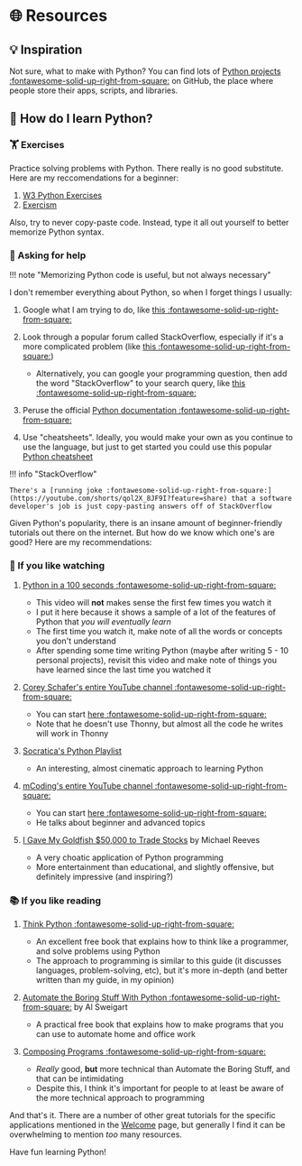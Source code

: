 # 🌐 Resources

## 💡 Inspiration

Not sure, what to make with Python? You can find lots of [Python projects :fontawesome-solid-up-right-from-square:](https://github.com/search?q=python&type=repositories&s=stars&o=desc) on GitHub,
the place where people store their apps, scripts, and libraries.

## 🏫 How do I learn Python?

### 🏋️ Exercises

Practice solving problems with Python. There really is no good substitute.
Here are my reccomendations for a beginner:

1. [W3 Python Exercises](https://www.w3schools.com/python/python_exercises.asp)
2. [Exercism](https://exercism.org/tracks/python)

Also, try to never copy-paste code. Instead, type it all out yourself to better
memorize Python syntax.

### 🙏 Asking for help

!!! note "Memorizing Python code is useful, but not always necessary"

I don't remember everything about Python, so when I forget things I usually:

1. Google what I am trying to do, like [this :fontawesome-solid-up-right-from-square:](https://www.google.com/search?q=how+to+sort+a+list+in+python)
2. Look through a popular forum called StackOverflow, especially if it's a more complicated problem (like [this :fontawesome-solid-up-right-from-square:](https://stackoverflow.com/questions/231767/what-does-the-yield-keyword-do-in-python))

    - Alternatively, you can google your programming question, then add the word "StackOverflow" to your search query, like [this :fontawesome-solid-up-right-from-square:](https://www.google.com/search?q=what+does+yield+do+python+stackoverflow)

3. Peruse the official [Python documentation :fontawesome-solid-up-right-from-square:](https://docs.python.org/3/)

4. Use "cheatsheets". Ideally, you would make your own as you continue to use the language, but just to get started you could use this popular [Python cheatsheet](https://www.pythoncheatsheet.org/)

!!! info "StackOverflow"

    There's a [running joke :fontawesome-solid-up-right-from-square:](https://youtube.com/shorts/qol2X_8JF9I?feature=share) that a software developer's job is just copy-pasting answers off of StackOverflow


Given Python's popularity, there is an insane amount of beginner-friendly tutorials out there on the internet.
But how do we know which one's are good? Here are my recommendations:

### 🎥 If you like watching

1. [Python in a 100 seconds :fontawesome-solid-up-right-from-square:](https://www.youtube.com/watch?v=x7X9w_GIm1s)

    - This video will **not** makes sense the first few times you watch it
    - I put it here because it shows a sample of a lot of the features of Python that _you will eventually learn_
    - The first time you watch it, make note of all the words or concepts you don't understand
    - After spending some time writing Python (maybe after writing 5 - 10 personal projects), revisit this video and make note of things you have learned since the last time you watched it

2. [Corey Schafer's entire YouTube channel :fontawesome-solid-up-right-from-square:](https://www.youtube.com/@coreyms)

    - You can start [here :fontawesome-solid-up-right-from-square:](https://www.youtube.com/playlist?list=PL-osiE80TeTt2d9bfVyTiXJA-UTHn6WwU) 
    - Note that he doesn't use Thonny, but almost all the code he writes will work in Thonny

3. [Socratica's Python Playlist](https://youtube.com/playlist?list=PLi01XoE8jYohWFPpC17Z-wWhPOSuh8Er-)

    - An interesting, almost cinematic approach to learning Python

4. [mCoding's entire YouTube channel :fontawesome-solid-up-right-from-square:](https://www.youtube.com/@mCoding)

    - You can start [here :fontawesome-solid-up-right-from-square:](https://www.youtube.com/watch?v=E8NijUYfyus)
    - He talks about beginner and advanced topics

5. [I Gave My Goldfish $50,000 to Trade Stocks](https://youtu.be/USKD3vPD6ZA) by Michael Reeves

    - A very choatic application of Python programming
    - More entertainment than educational, and slightly offensive, but definitely impressive (and inspiring?)

### 📚 If you like reading

1. [Think Python :fontawesome-solid-up-right-from-square:](https://greenteapress.com/thinkpython2/html/index.html)

    - An excellent free book that explains how to think like a programmer, and solve problems using Python
    - The approach to programming is similar to this guide (it discusses languages, problem-solving, etc), but it's more in-depth (and better written than my guide, in my opinion)

2. [Automate the Boring Stuff With Python :fontawesome-solid-up-right-from-square:](https://automatetheboringstuff.com/) by Al Sweigart
   
    - A practical free book that explains how to make programs that you can use to automate home and office work
  
3. [Composing Programs :fontawesome-solid-up-right-from-square:](https://composingprograms.com/)

    - _Really_ good, **but** more technical than Automate the Boring Stuff, and that can be intimidating
    - Despite this, I think it's important for people to at least be aware of the more technical approach to programming


And that's it. There are a number of other great tutorials for the specific applications mentioned in the [Welcome](../index.md) page, but generally I find it can be overwhelming to mention _too_ many resources.

Have fun learning Python!